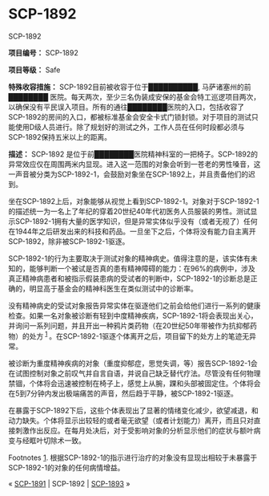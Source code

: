 # SCP-1892
                        




SCP-1892



**项目编号：**  SCP-1892

**项目等级：**  Safe

**特殊收容措施：**  SCP-1892目前被收容于位于██████████, 马萨诸塞州的前 ████████ 医院。每天两次，至少三名伪装成安保的基金会特工巡逻项目两次，以确保没有平民误入项目。所有的通往████████医院的入口，包括收容了SCP-1892的房间的入口，都被标准基金会安全卡式门锁封锁。对于项目的测试只能使用D级人员进行。除了规划好的测试之外，工作人员在任何时段都必须与SCP-1892保持五米以上的距离。

**描述：**  SCP-1892 是位于前████████医院精神科室的一把椅子。SCP-1892的异常效应仅在周围两米内显现。进入这一范围的对象会听到一苍老的男性嗓音，这一声音被分类为SCP-1892-1，会鼓励对象坐在SCP-1892上，并且责备他们的迟到。

坐在SCP-1892上后，对象能够从视觉上看到SCP-1892-1。对象对于SCP-1892-1的描述统一为一名上了年纪的穿着20世纪40年代初医务人员服装的男性。测试显示SCP-1892-1拥有大量的医学知识，但是异常实体似乎没有（或者无视了）任何在1944年之后研发出来的科技和药品。一旦坐下之后，个体将没有能力自主离开SCP-1892，除非被SCP-1892-1驱逐。

SCP-1892-1的行为主要取决于测试对象的精神病史。值得注意的是，该实体有未知的，能够判断一个被试是否真的患有精神障碍的能力：在96%的病例中，涉及真正精神病患者和被指示假装患病的受试者的判断中，SCP-1892-1的诊断总是正确的，明显高于基金会的精神科医生在类似测试中的诊断率。

没有精神病史的受试对象报告异常实体在驱逐他们之前会给他们进行一系列的健康检查。如果一名对象被诊断有轻到中度精神疾病，SCP-1892-1将会表现出关心，并询问一系列问题，并且开出一种鸦片类药物（在20世纪50年带被作为抗抑郁药物）的处方<sup class='footnoteref'>
 <a shape='rect' class='footnoteref' id='footnoteref-1' href='javascript:;' onclick='WIKIDOT.page.utils.scrollToReference(&apos;footnote-1&apos;)'>1</a>
</sup>。在SCP-1892-1驱逐个体离开之后，项目留下的处方上的笔迹无异常。

被诊断为重度精神疾病的对象（重度抑郁症，思觉失调，等）报告SCP-1892-1会在试图控制对象之前叹气并自言自语，并说自己缺乏替代疗法。尽管没有任何物理禁锢，个体将会迅速被控制在椅子上，感觉上从腕，踝和头部被固定住。个体将会在5到7分钟内发出极端痛苦的声音，然后趋于平静，被SCP-1892-1驱逐。

在暴露于SCP-1892下后，这些个体表现出了显著的情绪变化减少，欲望减退，和动力缺失。个体将显示出较轻的或者毫无欲望（或者计划能力）离开，而且只对直接刺激作出反应。在每月处决后，对于受影响对象的分析显示他们的症状与额叶病变与经眶叶切除术一致。


Footnotes
<a shape='rect' href='javascript:;' onclick='WIKIDOT.page.utils.scrollToReference(&apos;footnoteref-1&apos;)'>1</a>. 根据SCP-1892-1的指示进行治疗的对象没有显现出相较于未暴露于SCP-1892-1的对象的任何病情增益。



« [SCP-1891](/scp-1891) | SCP-1892 | [SCP-1893](/scp-1893) »





                    